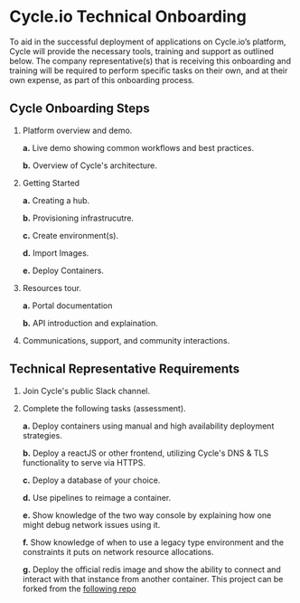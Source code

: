 # Cycle.io Technical Onboarding

To aid in the successful deployment of applications on Cycle.io’s platform, Cycle will provide the necessary tools, training and support as outlined below. The company representative(s) that is receiving this onboarding and training will be required to perform specific tasks on their own, and at their own expense, as part of this onboarding process.  

## Cycle Onboarding Steps

1. Platform overview and demo.
    
    **a.** Live demo showing common workflows and best practices.
  
    **b.** Overview of Cycle's architecture.

2. Getting Started
    
    **a.** Creating a hub.
    
    **b.** Provisioning infrastrucutre. 
    
    **c.** Create environment(s). 
  
    **d.** Import Images.
    
    **e.** Deploy Containers. 

3. Resources tour.  
    
    **a.** Portal documentation
    
    **b.** API introduction and explaination. 

4. Communications, support, and community interactions.


## Technical Representative Requirements

1. Join Cycle's public Slack channel. 

2. Complete the following tasks (assessment). 
    
    **a.** Deploy containers using manual and high availability deployment strategies. 
    
    **b.** Deploy a reactJS or other frontend, utilizing Cycle's DNS & TLS functionality to serve via HTTPS.
    
    **c.** Deploy a database of your choice. 
    
    **d.** Use pipelines to reimage a container. 
    
    **e.** Show knowledge of the two way console by explaining how one might debug network issues using it. 
    
    **f.** Show knowledge of when to use a legacy type environment and the constraints it puts on network resource allocations. 
    
    **g.** Deploy the official redis image and show the ability to connect and interact with that instance from another container. This project can be forked from the [following repo](https://github.com/cycleplatform/stack-example-js-redis)

